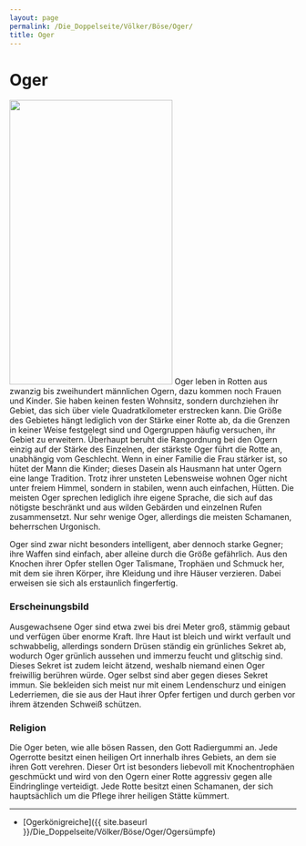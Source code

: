 ```yaml
---
layout: page
permalink: /Die_Doppelseite/Völker/Böse/Oger/
title: Oger
---
```


# Oger

<img alt="" height="500" src="{{ site.baseurl }}/assets/images/rassen/oger.jpg" width="286" />
Oger leben in Rotten aus zwanzig bis zweihundert männlichen Ogern, dazu kommen noch Frauen und Kinder. Sie haben keinen festen Wohnsitz, sondern durchziehen ihr Gebiet, das sich über viele Quadratkilometer erstrecken kann. Die Größe des Gebietes hängt lediglich von der Stärke einer Rotte ab, da die Grenzen in keiner Weise festgelegt sind und Ogergruppen häufig versuchen, ihr Gebiet zu erweitern. Überhaupt beruht die Rangordnung bei den Ogern einzig auf der Stärke des Einzelnen, der stärkste Oger führt die Rotte an, unabhängig vom Geschlecht. Wenn in einer Familie die Frau stärker ist, so hütet der Mann die Kinder; dieses Dasein als Hausmann hat unter Ogern eine lange Tradition. Trotz ihrer unsteten Lebensweise wohnen Oger nicht unter freiem Himmel, sondern in stabilen, wenn auch einfachen, Hütten. Die meisten Oger sprechen lediglich ihre eigene Sprache, die sich auf das nötigste beschränkt und aus wilden Gebärden und einzelnen Rufen zusammensetzt. Nur sehr wenige Oger, allerdings die meisten Schamanen, beherrschen Urgonisch.

Oger sind zwar nicht besonders intelligent, aber dennoch starke Gegner; ihre Waffen sind einfach, aber alleine durch die Größe gefährlich. Aus den Knochen ihrer Opfer stellen Oger Talismane, Trophäen und Schmuck her, mit dem sie ihren Körper, ihre Kleidung und ihre Häuser verzieren. Dabei erweisen sie sich als erstaunlich fingerfertig.

### Erscheinungsbild

Ausgewachsene Oger sind etwa zwei bis drei Meter groß, stämmig gebaut und verfügen über enorme Kraft. Ihre Haut ist bleich und wirkt verfault und schwabbelig, allerdings sondern Drüsen ständig ein grünliches Sekret ab, wodurch Oger grünlich aussehen und immerzu feucht und glitschig sind. Dieses Sekret ist zudem leicht ätzend, weshalb niemand einen Oger freiwillig berühren würde. Oger selbst sind aber gegen dieses Sekret immun. Sie bekleiden sich meist nur mit einem Lendenschurz und einigen Lederriemen, die sie aus der Haut ihrer Opfer fertigen und durch gerben vor ihrem ätzenden Schweiß schützen.

### Religion

Die Oger beten, wie alle bösen Rassen, den Gott Radiergummi an. Jede Ogerrotte besitzt einen heiligen Ort innerhalb ihres Gebiets, an dem sie ihren Gott verehren. Dieser Ort ist besonders liebevoll mit Knochentrophäen geschmückt und wird von den Ogern einer Rotte aggressiv gegen alle Eindringlinge verteidigt. Jede Rotte besitzt einen Schamanen, der sich hauptsächlich um die Pflege ihrer heiligen Stätte kümmert.

***

- [Ogerkönigreiche]({{ site.baseurl }}/Die_Doppelseite/Völker/Böse/Oger/Ogersümpfe)
